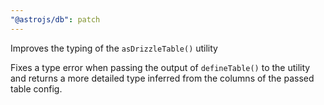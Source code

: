 ```yaml
---
"@astrojs/db": patch
---
```


Improves the typing of the `asDrizzleTable()` utility

Fixes a type error when passing the output of `defineTable()` to the utility and returns a more detailed type inferred from the columns of the passed table config.
